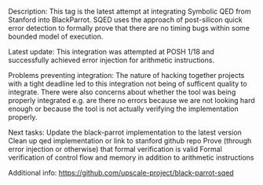 Description:
  This tag is the latest attempt at integrating Symbolic QED from Stanford into BlackParrot.
  SQED uses the approach of post-silicon quick error detection to formally prove that there
    are no timing bugs within some bounded model of execution. 

Latest update:
 This integration was attempted at POSH 1/18 and successfully achieved error injection for 
   arithmetic instructions.

Problems preventing integration:
  The nature of hacking together projects with a tight deadline led to this integration not being of 
    sufficent quality to integrate. There were also concerns about whether the tool was being
    properly integrated e.g. are there no errors because we are not looking hard enough or because
    the tool is not actually verifying the implementation properly.

Next tasks:
  Update the black-parrot implementation to the latest version
  Clean up qed implementation or link to stanford github repo
  Prove (through error injection or otherwise) that formal verification is valid
  Formal verification of control flow and memory in addition to arithmetic instructions

Additional info:
  https://github.com/upscale-project/black-parrot-sqed

